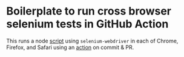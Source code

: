 
# Boilerplate to run cross browser selenium tests in GitHub Action

This runs a node [script](./test.js) using `selenium-webdriver` in each of Chrome, Firefox, and Safari using an [action](./.github/workflows/blank.yml) on commit & PR.
